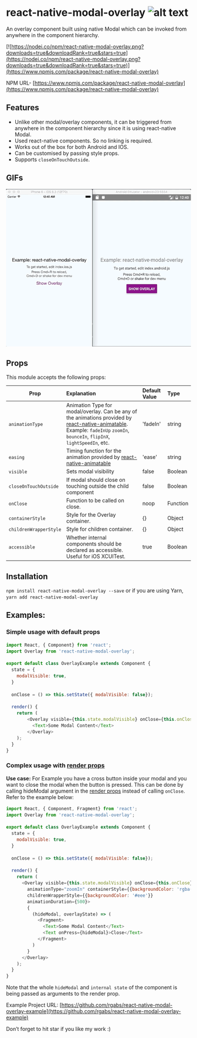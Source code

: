 # react-native-modal-overlay ![alt text](https://img.shields.io/npm/dm/react-native-modal-overlay.svg)
An overlay component built using native Modal which can be invoked from anywhere in the component hierarchy.

[![https://nodei.co/npm/react-native-modal-overlay.png?downloads=true&downloadRank=true&stars=true](https://nodei.co/npm/react-native-modal-overlay.png?downloads=true&downloadRank=true&stars=true)](https://www.npmjs.com/package/react-native-modal-overlay)

NPM URL- [https://www.npmjs.com/package/react-native-modal-overlay](https://www.npmjs.com/package/react-native-modal-overlay)
## Features
- Unlike other modal/overlay components, it can be triggered from anywhere in the component hierarchy since it is using react-native Modal.
- Used react-native components. So no linking is required.
- Works out of the box for both Android and IOS.
- Can be customised by passing style props.
- Supports `closeOnTouchOutside`.

## GIFs

![Full GIF](./gifs/demo.gif "Full GIF")

## Props

This module accepts the following props:

| Prop   |Explanation| Default Value      |Type |
|----------|:------------------|:--------------|:--------------|
|`animationType`|Animation Type for modal/overlay. Can be any of the animations provided by [react-native-animatable](https://github.com/oblador/react-native-animatable). Example: `fadeInUp` `zoomIn`, `bounceIn`, `flipInX`, `lightSpeedIn`, etc.|'fadeIn'|string|
|`easing`|Timing function for the animation provided by [react-native-animatable](https://github.com/oblador/react-native-animatable)|'ease'|string|
|`visible`|Sets modal visibility|false|Boolean|
|`closeOnTouchOutside`|If modal should close on touching outside the child component|false|Boolean|
|`onClose`|Function to be called on close.|noop|Function|
|`containerStyle`|Style for the Overlay container.|{}|Object|
|`childrenWrapperStyle`| Style for children container.|{}|Object|
|`accessible`| Whether internal components should be declared as accessible. Useful for iOS XCUITest.|true|Boolean|


## Installation
`npm install react-native-modal-overlay --save` or if you are using Yarn, `yarn add react-native-modal-overlay`

## Examples:

### Simple usage with default props
```js
import React, { Component} from 'react';
import Overlay from 'react-native-modal-overlay';

export default class OverlayExample extends Component {
  state = {
    modalVisible: true, 
  }
  
  onClose = () => this.setState({ modalVisible: false});
  
  render() {
    return (
        <Overlay visible={this.state.modalVisible} onClose={this.onClose} closeOnTouchOutside>
          <Text>Some Modal Content</Text>
        </Overlay>
    );
  }
}
```

### Complex usage with [render props](https://reactjs.org/docs/render-props.html)

__Use case:__ For Example you have a cross button inside your modal and you want to close the modal when the button is pressed. This can be done by calling hideModal argument in the [render props](https://reactjs.org/docs/render-props.html) instead of calling `onClose`. Refer to the example below:

```js
import React, { Component, Fragment} from 'react';
import Overlay from 'react-native-modal-overlay';

export default class OverlayExample extends Component {
  state = {
    modalVisible: true, 
  }
  
  onClose = () => this.setState({ modalVisible: false});
  
  render() {
    return (
      <Overlay visible={this.state.modalVisible} onClose={this.onClose} closeOnTouchOutside
        animationType="zoomIn" containerStyle={{backgroundColor: 'rgba(37, 8, 10, 0.78)'}}
        childrenWrapperStyle={{backgroundColor: '#eee'}}
        animationDuration={500}>
        {
          (hideModal, overlayState) => (
            <Fragment>
              <Text>Some Modal Content</Text>
              <Text onPress={hideModal}>Close</Text>
            </Fragment>
          )
        }
      </Overlay>
    );
  }
}
```

Note that the whole `hideModal` and `internal state` of the component is being passed as arguments to the render prop.


Example Project URL: [https://github.com/rgabs/react-native-modal-overlay-example](https://github.com/rgabs/react-native-modal-overlay-example)

Don’t forget to hit star if you like my work :)
